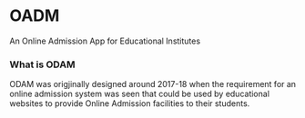 # OADM
An Online Admission App for Educational Institutes 

### What is ODAM
ODAM was origjinally designed around 2017-18 when the requirement for an online admission system was seen that could be used by educational websites to provide Online Admission facilities to their students.
